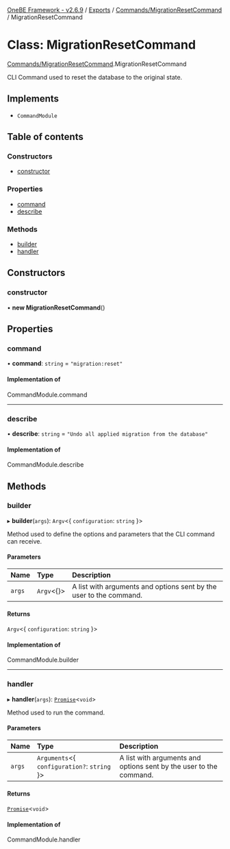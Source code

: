 [OneBE Framework - v2.6.9](../README.md) / [Exports](../modules.md) / [Commands/MigrationResetCommand](../modules/Commands_MigrationResetCommand.md) / MigrationResetCommand

# Class: MigrationResetCommand

[Commands/MigrationResetCommand](../modules/Commands_MigrationResetCommand.md).MigrationResetCommand

CLI Command used to reset the database to the original state.

## Implements

- `CommandModule`

## Table of contents

### Constructors

- [constructor](Commands_MigrationResetCommand.MigrationResetCommand.md#constructor)

### Properties

- [command](Commands_MigrationResetCommand.MigrationResetCommand.md#command)
- [describe](Commands_MigrationResetCommand.MigrationResetCommand.md#describe)

### Methods

- [builder](Commands_MigrationResetCommand.MigrationResetCommand.md#builder)
- [handler](Commands_MigrationResetCommand.MigrationResetCommand.md#handler)

## Constructors

### constructor

• **new MigrationResetCommand**()

## Properties

### command

• **command**: `string` = `"migration:reset"`

#### Implementation of

CommandModule.command

___

### describe

• **describe**: `string` = `"Undo all applied migration from the database"`

#### Implementation of

CommandModule.describe

## Methods

### builder

▸ **builder**(`args`): `Argv`<{ `configuration`: `string`  }\>

Method used to define the options and parameters that the CLI command
can receive.

#### Parameters

| Name | Type | Description |
| :------ | :------ | :------ |
| `args` | `Argv`<{}\> | A list with arguments and options sent by the user to the command. |

#### Returns

`Argv`<{ `configuration`: `string`  }\>

#### Implementation of

CommandModule.builder

___

### handler

▸ **handler**(`args`): [`Promise`]( https://developer.mozilla.org/en-US/docs/Web/JavaScript/Reference/Global_Objects/Promise )<`void`\>

Method used to run the command.

#### Parameters

| Name | Type | Description |
| :------ | :------ | :------ |
| `args` | `Arguments`<{ `configuration?`: `string`  }\> | A list with arguments and options sent by the user to the command. |

#### Returns

[`Promise`]( https://developer.mozilla.org/en-US/docs/Web/JavaScript/Reference/Global_Objects/Promise )<`void`\>

#### Implementation of

CommandModule.handler
